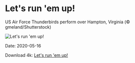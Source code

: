 # Let's run 'em up!

US Air Force Thunderbirds perform over Hampton, Virginia (© gmeland/Shutterstock)

![Let's run 'em up!](https://bing.com/th?id=OHR.ArmedForces_EN-US2469522869_UHD.jpg&rf=LaDigue_UHD.jpg&pid=hp&w=1024&h=576)

Date: 2020-05-16

Download 4k: [Let's run 'em up!](https://bing.com/th?id=OHR.ArmedForces_EN-US2469522869_UHD.jpg&rf=LaDigue_UHD.jpg&pid=hp&w=3840&h=2160)

